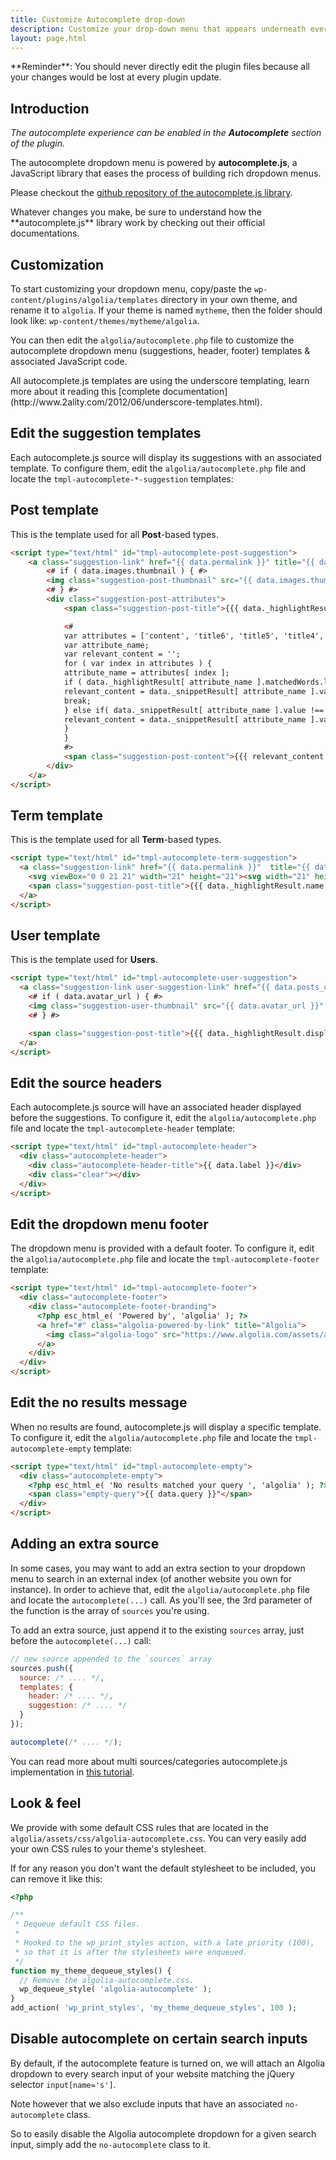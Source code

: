 ```yaml
---
title: Customize Autocomplete drop-down
description: Customize your drop-down menu that appears underneath every search bar of your WordPress website.
layout: page.html
---
```


<div class="alert alert-warning">**Reminder**: You should never directly edit the plugin files because all your changes would be lost at every plugin update.</div>

## Introduction

*The autocomplete experience can be enabled in the **Autocomplete** section of the plugin.*

The autocomplete dropdown menu is powered by **autocomplete.js**, a JavaScript library that eases the process of building rich dropdown menus.

Please checkout the [github repository of the autocomplete.js library](https://github.com/algolia/autocomplete.js/).

<div class="alert alert-info">Whatever changes you make, be sure to understand how the **autocomplete.js** library work by checking out their official documentations.</div>

## Customization

To start customizing your dropdown menu, copy/paste the `wp-content/plugins/algolia/templates` directory in your own theme, and rename it to `algolia`. If your theme is named `mytheme`, then the folder should look like: `wp-content/themes/mytheme/algolia`.

You can then edit the `algolia/autocomplete.php` file to customize the autocomplete dropdown menu (suggestions, header, footer) templates & associated JavaScript code.

<div class="alert alert-info">All autocomplete.js templates are using the underscore templating, learn more about it reading this [complete documentation](http://www.2ality.com/2012/06/underscore-templates.html).</div>

## Edit the suggestion templates

Each autocomplete.js source will display its suggestions with an associated template. To configure them, edit the `algolia/autocomplete.php` file and locate the `tmpl-autocomplete-*-suggestion` templates:

## Post template

This is the template used for all **Post**-based types.

```html
<script type="text/html" id="tmpl-autocomplete-post-suggestion">
	<a class="suggestion-link" href="{{ data.permalink }}" title="{{ data.post_title }}">
		<# if ( data.images.thumbnail ) { #>
		<img class="suggestion-post-thumbnail" src="{{ data.images.thumbnail.url }}" alt="{{ data.post_title }}">
		<# } #>
		<div class="suggestion-post-attributes">
			<span class="suggestion-post-title">{{{ data._highlightResult.post_title.value }}}</span>

			<#
			var attributes = ['content', 'title6', 'title5', 'title4', 'title3', 'title2', 'title1'];
			var attribute_name;
			var relevant_content = '';
			for ( var index in attributes ) {
			attribute_name = attributes[ index ];
			if ( data._highlightResult[ attribute_name ].matchedWords.length > 0 ) {
			relevant_content = data._snippetResult[ attribute_name ].value;
			break;
			} else if( data._snippetResult[ attribute_name ].value !== '' ) {
			relevant_content = data._snippetResult[ attribute_name ].value;
			}
			}
			#>
			<span class="suggestion-post-content">{{{ relevant_content }}}</span>
		</div>
	</a>
</script>
```

## Term template

This is the template used for all **Term**-based types.

```html
<script type="text/html" id="tmpl-autocomplete-term-suggestion">
  <a class="suggestion-link" href="{{ data.permalink }}"  title="{{ data.name }}">
    <svg viewBox="0 0 21 21" width="21" height="21"><svg width="21" height="21" viewBox="0 0 21 21"><path d="M4.662 8.72l-1.23 1.23c-.682.682-.68 1.792.004 2.477l5.135 5.135c.7.693 1.8.688 2.48.005l1.23-1.23 5.35-5.346c.31-.31.54-.92.51-1.36l-.32-4.29c-.09-1.09-1.05-2.06-2.15-2.14l-4.3-.33c-.43-.03-1.05.2-1.36.51l-.79.8-2.27 2.28-2.28 2.27zm9.826-.98c.69 0 1.25-.56 1.25-1.25s-.56-1.25-1.25-1.25-1.25.56-1.25 1.25.56 1.25 1.25 1.25z" fill-rule="evenodd"></path></svg></svg>
    <span class="suggestion-post-title">{{{ data._highlightResult.name.value }}}</span>
  </a>
</script>
```

## User template

This is the template used for **Users**.

```html
<script type="text/html" id="tmpl-autocomplete-user-suggestion">
  <a class="suggestion-link user-suggestion-link" href="{{ data.posts_url }}"  title="{{ data.display_name }}">
    <# if ( data.avatar_url ) { #>
    <img class="suggestion-user-thumbnail" src="{{ data.avatar_url }}" alt="{{ data.display_name }}">
    <# } #>

    <span class="suggestion-post-title">{{{ data._highlightResult.display_name.value }}}</span>
  </a>
</script>
```

## Edit the source headers

Each autocomplete.js source will have an associated header displayed before the suggestions. To configure it, edit the `algolia/autocomplete.php` file and locate the `tmpl-autocomplete-header` template:

```html
<script type="text/html" id="tmpl-autocomplete-header">
  <div class="autocomplete-header">
    <div class="autocomplete-header-title">{{ data.label }}</div>
    <div class="clear"></div>
  </div>
</script>
```

## Edit the dropdown menu footer

The dropdown menu is provided with a default footer. To configure it, edit the `algolia/autocomplete.php` file and locate the `tmpl-autocomplete-footer` template:

```html
<script type="text/html" id="tmpl-autocomplete-footer">
  <div class="autocomplete-footer">
    <div class="autocomplete-footer-branding">
      <?php esc_html_e( 'Powered by', 'algolia' ); ?>
      <a href="#" class="algolia-powered-by-link" title="Algolia">
        <img class="algolia-logo" src="https://www.algolia.com/assets/algolia128x40.png" alt="Algolia" />
      </a>
    </div>
  </div>
</script>
```

## Edit the no results message

When no results are found, autocomplete.js will display a specific template.  To configure it, edit the `algolia/autocomplete.php` file and locate the `tmpl-autocomplete-empty` template:

```html
<script type="text/html" id="tmpl-autocomplete-empty">
  <div class="autocomplete-empty">
    <?php esc_html_e( 'No results matched your query ', 'algolia' ); ?>
    <span class="empty-query">{{ data.query }}"</span>
  </div>
</script>
```

## Adding an extra source

In some cases, you may want to add an extra section to your dropdown menu to search in an external index (of another website you own for instance). In order to achieve that, edit the `algolia/autocomplete.php` file and locate the `autocomplete(...)` call. As you'll see, the 3rd parameter of the function is the array of `sources` you're using.

To add an extra source, just append it to the existing `sources` array, just before the `autocomplete(...)` call:


```js
// new source appended to the `sources` array
sources.push({
  source: /* .... */,
  templates: {
    header: /* .... */,
    suggestion: /* .... */
  }
});

autocomplete(/* .... */);
```

You can read more about multi sources/categories autocomplete.js implementation in [this tutorial](https://www.algolia.com/doc/guides/search/auto-complete#multi-category).

## Look & feel

We provide with some default CSS rules that are located in the `algolia/assets/css/algolia-autocomplete.css`. You can very easily add your own CSS rules to your theme's stylesheet.

If for any reason you don't want the default stylesheet to be included, you can remove it like this:

```php
<?php

/**
 * Dequeue default CSS files.
 *
 * Hooked to the wp_print_styles action, with a late priority (100),
 * so that it is after the stylesheets were enqueued.
 */
function my_theme_dequeue_styles() {
  // Remove the algolia-autocomplete.css.
  wp_dequeue_style( 'algolia-autocomplete' );
}
add_action( 'wp_print_styles', 'my_theme_dequeue_styles', 100 );
```

## Disable autocomplete on certain search inputs

By default, if the autocomplete feature is turned on, we will attach an Algolia dropdown to every search input of your website matching the jQuery selector `input[name='s']`.

Note however that we also exclude inputs that have an associated `no-autocomplete` class.

So to easily disable the Algolia autocomplete dropdown for a given search input, simply add the `no-autocomplete` class to it.
